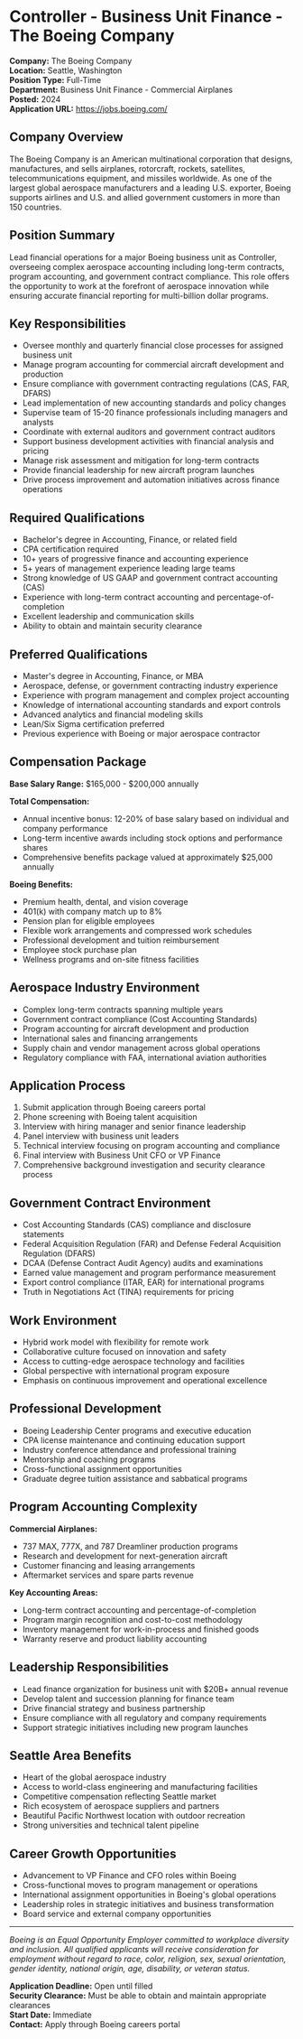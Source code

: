 # Controller - Business Unit Finance - The Boeing Company

**Company:** The Boeing Company  
**Location:** Seattle, Washington  
**Position Type:** Full-Time  
**Department:** Business Unit Finance - Commercial Airplanes  
**Posted:** 2024  
**Application URL:** https://jobs.boeing.com/

## Company Overview

The Boeing Company is an American multinational corporation that designs, manufactures, and sells airplanes, rotorcraft, rockets, satellites, telecommunications equipment, and missiles worldwide. As one of the largest global aerospace manufacturers and a leading U.S. exporter, Boeing supports airlines and U.S. and allied government customers in more than 150 countries.

## Position Summary

Lead financial operations for a major Boeing business unit as Controller, overseeing complex aerospace accounting including long-term contracts, program accounting, and government contract compliance. This role offers the opportunity to work at the forefront of aerospace innovation while ensuring accurate financial reporting for multi-billion dollar programs.

## Key Responsibilities

- Oversee monthly and quarterly financial close processes for assigned business unit
- Manage program accounting for commercial aircraft development and production
- Ensure compliance with government contracting regulations (CAS, FAR, DFARS)
- Lead implementation of new accounting standards and policy changes
- Supervise team of 15-20 finance professionals including managers and analysts
- Coordinate with external auditors and government contract auditors
- Support business development activities with financial analysis and pricing
- Manage risk assessment and mitigation for long-term contracts
- Provide financial leadership for new aircraft program launches
- Drive process improvement and automation initiatives across finance operations

## Required Qualifications

- Bachelor's degree in Accounting, Finance, or related field
- CPA certification required
- 10+ years of progressive finance and accounting experience
- 5+ years of management experience leading large teams
- Strong knowledge of US GAAP and government contract accounting (CAS)
- Experience with long-term contract accounting and percentage-of-completion
- Excellent leadership and communication skills
- Ability to obtain and maintain security clearance

## Preferred Qualifications

- Master's degree in Accounting, Finance, or MBA
- Aerospace, defense, or government contracting industry experience
- Experience with program management and complex project accounting
- Knowledge of international accounting standards and export controls
- Advanced analytics and financial modeling skills
- Lean/Six Sigma certification preferred
- Previous experience with Boeing or major aerospace contractor

## Compensation Package

**Base Salary Range:** $165,000 - $200,000 annually

**Total Compensation:**
- Annual incentive bonus: 12-20% of base salary based on individual and company performance
- Long-term incentive awards including stock options and performance shares
- Comprehensive benefits package valued at approximately $25,000 annually

**Boeing Benefits:**
- Premium health, dental, and vision coverage
- 401(k) with company match up to 8%
- Pension plan for eligible employees
- Flexible work arrangements and compressed work schedules
- Professional development and tuition reimbursement
- Employee stock purchase plan
- Wellness programs and on-site fitness facilities

## Aerospace Industry Environment

- Complex long-term contracts spanning multiple years
- Government contract compliance (Cost Accounting Standards)
- Program accounting for aircraft development and production
- International sales and financing arrangements
- Supply chain and vendor management across global operations
- Regulatory compliance with FAA, international aviation authorities

## Application Process

1. Submit application through Boeing careers portal
2. Phone screening with Boeing talent acquisition
3. Interview with hiring manager and senior finance leadership
4. Panel interview with business unit leaders
5. Technical interview focusing on program accounting and compliance
6. Final interview with Business Unit CFO or VP Finance
7. Comprehensive background investigation and security clearance process

## Government Contract Environment

- Cost Accounting Standards (CAS) compliance and disclosure statements
- Federal Acquisition Regulation (FAR) and Defense Federal Acquisition Regulation (DFARS)
- DCAA (Defense Contract Audit Agency) audits and examinations
- Earned value management and program performance measurement
- Export control compliance (ITAR, EAR) for international programs
- Truth in Negotiations Act (TINA) requirements for pricing

## Work Environment

- Hybrid work model with flexibility for remote work
- Collaborative culture focused on innovation and safety
- Access to cutting-edge aerospace technology and facilities
- Global perspective with international program exposure
- Emphasis on continuous improvement and operational excellence

## Professional Development

- Boeing Leadership Center programs and executive education
- CPA license maintenance and continuing education support
- Industry conference attendance and professional training
- Mentorship and coaching programs
- Cross-functional assignment opportunities
- Graduate degree tuition assistance and sabbatical programs

## Program Accounting Complexity

**Commercial Airplanes:**
- 737 MAX, 777X, and 787 Dreamliner production programs
- Research and development for next-generation aircraft
- Customer financing and leasing arrangements
- Aftermarket services and spare parts revenue

**Key Accounting Areas:**
- Long-term contract accounting and percentage-of-completion
- Program margin recognition and cost-to-cost methodology
- Inventory management for work-in-process and finished goods
- Warranty reserve and product liability accounting

## Leadership Responsibilities

- Lead finance organization for business unit with $20B+ annual revenue
- Develop talent and succession planning for finance team
- Drive financial strategy and business partnership
- Ensure compliance with all regulatory and company requirements
- Support strategic initiatives including new program launches

## Seattle Area Benefits

- Heart of the global aerospace industry
- Access to world-class engineering and manufacturing facilities
- Competitive compensation reflecting Seattle market
- Rich ecosystem of aerospace suppliers and partners
- Beautiful Pacific Northwest location with outdoor recreation
- Strong universities and technical talent pipeline

## Career Growth Opportunities

- Advancement to VP Finance and CFO roles within Boeing
- Cross-functional moves to program management or operations
- International assignment opportunities in Boeing's global operations
- Leadership roles in strategic initiatives and business transformation
- Board service and external company opportunities

---

*Boeing is an Equal Opportunity Employer committed to workplace diversity and inclusion. All qualified applicants will receive consideration for employment without regard to race, color, religion, sex, sexual orientation, gender identity, national origin, age, disability, or veteran status.*

**Application Deadline:** Open until filled  
**Security Clearance:** Must be able to obtain and maintain appropriate clearances  
**Start Date:** Immediate  
**Contact:** Apply through Boeing careers portal